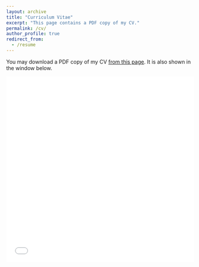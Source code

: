 ```yaml
---
layout: archive
title: "Curriculum Vitae"
excerpt: "This page contains a PDF copy of my CV."
permalink: /cv/
author_profile: true
redirect_from:
  - /resume
---
```


You may download a PDF copy of my CV [from this page](/files/pdf/short_CV_Jordan_Van_Beeck.pdf).
It is also shown in the window below.

<iframe title="Curriculum Vitae" src="/files/pdf/short_CV_Jordan_Van_Beeck.pdf" width="100%" height="500" frameborder="no" border="0" marginwidth="0" marginheight="0"></iframe>
